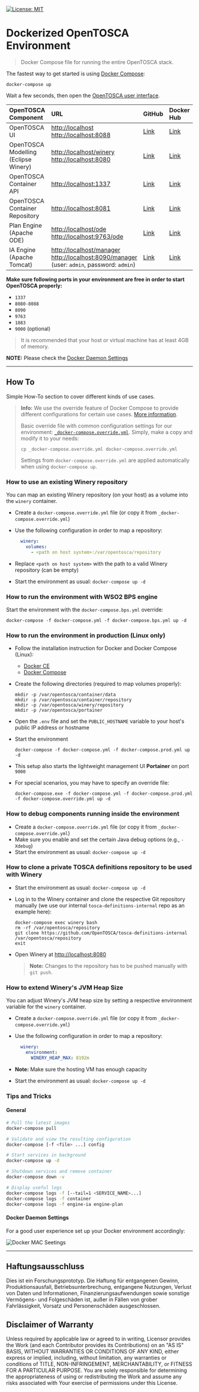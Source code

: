 
[![License: MIT](https://img.shields.io/badge/License-MIT-yellow.svg)](https://opensource.org/licenses/MIT)

# Dockerized OpenTOSCA Environment

> Docker Compose file for running the entire OpenTOSCA stack.

The fastest way to get started is using [Docker Compose](https://docs.docker.com/compose/):

    docker-compose up

Wait a few seconds, then open the [OpenTOSCA user interface](http://localhost:8088).

| OpenTOSCA Component | URL | GitHub | Docker Hub |
|:------------------- |:--- |:------ |:---------- |
| OpenTOSCA UI | <http://localhost><br><http://localhost:8088> | [Link](https://github.com/OpenTOSCA/ui) | [Link](https://hub.docker.com/r/opentosca/ui) |
| OpenTOSCA Modelling (Eclipse Winery) | <http://localhost/winery><br><http://localhost:8080> | [Link](https://github.com/OpenTOSCA/winery) | [Link](https://hub.docker.com/r/opentosca/winery) |
| OpenTOSCA Container API | <http://localhost:1337> | [Link](https://github.com/OpenTOSCA/container) | [Link](https://hub.docker.com/r/opentosca/container) |
| OpenTOSCA Container Repository | <http://localhost:8081> | [Link](https://github.com/OpenTOSCA/winery) | [Link](https://hub.docker.com/r/opentosca/winery) |
| Plan Engine (Apache ODE) | <http://localhost/ode><br><http://localhost:9763/ode> | [Link](https://github.com/OpenTOSCA/ode) | [Link](https://hub.docker.com/r/opentosca/ode) |
| IA Engine (Apache Tomcat) | <http://localhost/manager><br><http://localhost:8090/manager><br>(user: `admin`, password: `admin`) | [Link](https://github.com/OpenTOSCA/engine-ia) | [Link](https://hub.docker.com/r/opentosca/engine-ia) |

**Make sure following ports in your environment are free in order to start OpenTOSCA properly:**

* `1337`
* `8080-8088`
* `8090`
* `9763`
* `1883`
* `9000` (optional)

> It is recommended that your host or virtual machine has at least 4GB of memory.

**NOTE:** Please check the [Docker Daemon Settings](#docker-daemon-settings)

---

## How To

Simple How-To section to cover different kinds of use cases.

> **Info:** We use the override feature of Docker Compose to provide different configurations for certain use cases.
> [More information](https://docs.docker.com/compose/extends).
>
> Basic override file with common configuration settings for our environment: [`_docker-compose.override.yml`](_docker-compose.override.yml).
> Simply, make a copy and modify it to your needs:
> ```shell
> cp _docker-compose.override.yml docker-compose.override.yml
> ```
> Settings from `docker-compose.override.yml` are applied automatically when using `docker-compose up`.

### How to use an existing Winery repository

You can map an existing Winery repository (on your host) as a volume into the `winery` container.

* Create a `docker-compose.override.yml` file (or copy it from `_docker-compose.override.yml`)
* Use the following configuration in order to map a repository:

  ```yaml
    winery:
      volumes:
        - <path on host system>:/var/opentosca/repository
  ```

* Replace `<path on host system>` with the path to a valid Winery repository (can be empty)
* Start the environment as usual: `docker-compose up -d`

### How to run the environment with WSO2 BPS engine

Start the environment with the `docker-compose.bps.yml` override:

```shell
docker-compose -f docker-compose.yml -f docker-compose.bps.yml up -d
```

### How to run the environment in production (Linux only)

* Follow the installation instruction for Docker and Docker Compose (Linux):
  * [Docker CE](https://docs.docker.com/install/linux/docker-ce/ubuntu)
  * [Docker Compose](https://docs.docker.com/compose/install)
* Create the following directories (required to map volumes properly):

  ```shell
  mkdir -p /var/opentosca/container/data
  mkdir -p /var/opentosca/container/repository
  mkdir -p /var/opentosca/winery/repository
  mkdir -p /var/opentosca/portainer
  ```

* Open the `.env` file and set the `PUBLIC_HOSTNAME` variable to your host's public IP address or hostname
* Start the environment

  ```shell
  docker-compose -f docker-compose.yml -f docker-compose.prod.yml up -d
  ```

* This setup also starts the lightweight management UI **Portainer** on port `9000`
* For special scenarios, you may have to specify an override file:

  ```shell
  docker-compose.exe -f docker-compose.yml -f docker-compose.prod.yml -f docker-compose.override.yml up -d
  ```

### How to debug components running inside the environment

* Create a `docker-compose.override.yml` file (or copy it from `_docker-compose.override.yml`)
* Make sure you enable and set the certain Java debug options (e.g., `-Xdebug`)
* Start the environment as usual: `docker-compose up -d`

### How to clone a private TOSCA definitions repository to be used with Winery

* Start the environment as usual: `docker-compose up -d`

* Log in to the Winery container and clone the respective Git repository manually (we use our internal `tosca-definitions-internal` repo as an example here):

  ```shell
  docker-compose exec winery bash
  rm -rf /var/opentosca/repository
  git clone https://github.com/OpenTOSCA/tosca-definitions-internal /var/opentosca/repository
  exit
  ```

* Open Winery at <http://localhost:8080>
  > **Note:** Changes to the repository has to be pushed manually with `git push`.

### How to extend Winery's JVM Heap Size

You can adjust Winery's JVM heap size by setting a respective environment variable for the `winery` container.

* Create a `docker-compose.override.yml` file (or copy it from `_docker-compose.override.yml`)
* Use the following configuration in order to map a repository:

  ```yaml
    winery:
      environment:
        WINERY_HEAP_MAX: 8192m
  ```

* **Note:** Make sure the hosting VM has enough capacity
* Start the environment as usual: `docker-compose up -d`

### Tips and Tricks

#### General

```bash
# Pull the latest images
docker-compose pull

# Validate and view the resulting configuration
docker-compose [-f <file> ...] config

# Start services in background
docker-compose up -d

# Shutdown services and remove container
docker-compose down -v

# Display useful logs
docker-compose logs -f [--tail=1 <SERVICE_NAME>...]
docker-compose logs -f container
docker-compose logs -f engine-ia engine-plan
```

#### Docker Daemon Settings

For a good user experience set up your Docker environment accordingly:

![Docker MAC Seetings](docs/docker_daemon.png)

---

## Haftungsausschluss

Dies ist ein Forschungsprototyp.
Die Haftung für entgangenen Gewinn, Produktionsausfall, Betriebsunterbrechung, entgangene Nutzungen, Verlust von Daten und Informationen, Finanzierungsaufwendungen sowie sonstige Vermögens- und Folgeschäden ist, außer in Fällen von grober Fahrlässigkeit, Vorsatz und Personenschäden ausgeschlossen.

## Disclaimer of Warranty

Unless required by applicable law or agreed to in writing, Licensor provides the Work (and each Contributor provides its Contributions) on an "AS IS" BASIS, WITHOUT WARRANTIES OR CONDITIONS OF ANY KIND, either express or implied, including, without limitation, any warranties or conditions of TITLE, NON-INFRINGEMENT, MERCHANTABILITY, or FITNESS FOR A PARTICULAR PURPOSE.
You are solely responsible for determining the appropriateness of using or redistributing the Work and assume any risks associated with Your exercise of permissions under this License.
